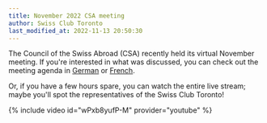 ```yaml
---
title: November 2022 CSA meeting
author: Swiss Club Toronto
last_modified_at: 2022-11-13 20:50:30
---
```


The Council of the Swiss Abroad (CSA) recently held its virtual November
meeting. If you're interested in what was discussed, you can check out the
meeting agenda in [German] or [French].

Or, if you have a few hours spare, you can watch the entire live stream; maybe
you'll spot the representatives of the Swiss Club Toronto!

{% include video id="wPxb8yufP-M" provider="youtube" %}

[german]: <https://www.swisscommunity.org/fileadmin/aso/auslandschweizerrat/traktandenlisten/0._Traktandenliste_ASR_05.11.2022.pdf>
[french]: <https://www.swisscommunity.org/fileadmin/aso/auslandschweizerrat/traktandenlisten/0._Ordre_du_jour_CSE_05.11.2022.pdf>
